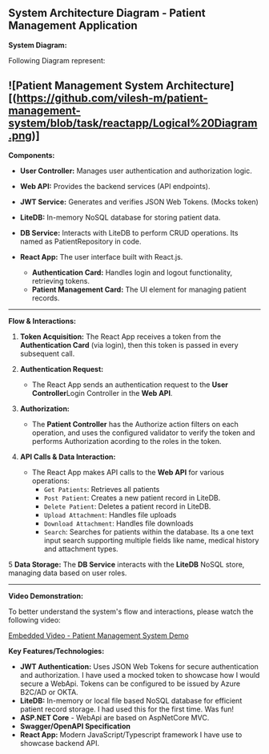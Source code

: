## System Architecture Diagram - Patient Management Application

**System Diagram:**

Following Diagram represent:

![Patient Management System Architecture][(https://github.com/vilesh-m/patient-management-system/blob/task/reactapp/Logical%20Diagram.png)]
---

**Components:**

*   **User Controller:** Manages user authentication and authorization logic.
*   **Web API:** Provides the backend services (API endpoints).
*   **JWT Service:**  Generates and verifies JSON Web Tokens. (Mocks token)
*   **LiteDB:** In-memory NoSQL database for storing patient data.
*   **DB Service:** Interacts with LiteDB to perform CRUD operations. Its named as PatientRepository in code.

*   **React App:** The user interface built with React.js.
    -  **Authentication Card:** Handles login and logout functionality, retrieving tokens.
    - **Patient Management Card:**  The UI element for managing patient records.

---

**Flow & Interactions:**

1.  **Token Acquisition:** The React App receives a token from the **Authentication Card** (via login), then this token is passed in every subsequent call.

2.  **Authentication Request:**
    *   The React App sends an authentication request to the **User Controller**Login Controller in the **Web API**.

3.  **Authorization:** 
    * The **Patient Controller** has the Authorize action filters on each operation, and uses the configured validator to verify the token and performs Authorization acording to the roles in the token.

4.  **API Calls & Data Interaction:**
    *   The React App makes API calls to the **Web API** for various operations:
        *   `Get Patients`: Retrieves all patients 
        *    `Post Patient`: Creates a new patient record in LiteDB.
        *   `Delete Patient`: Deletes a patient record in LiteDB.
        *   `Upload Attachment`:  Handles file uploads
        *   `Download Attachment`: Handles file downloads 
        *   `Search`: Searches for patients within the database. Its a one text input search supporting multiple fields like name, medical history and attachment types.

5 **Data Storage:** The **DB Service** interacts with the **LiteDB** NoSQL store, managing data based on user roles.

---

**Video Demonstration:**

To better understand the system's flow and interactions, please watch the following video:

[Embedded Video - Patient Management System Demo](https://github.com/vilesh-m/patient-management-system/blob/task/reactapp/react-app-demo.mp4) 


**Key Features/Technologies:**

*   **JWT Authentication:**  Uses JSON Web Tokens for secure authentication and authorization. I have used a mocked token to showcase how I would secure a WebApi. Tokens can be configured to be issued by Azure B2C/AD or OKTA.
*   **LiteDB:** In-memory or local file based NoSQL database for efficient patient record storage. I had used this for the first time. Was fun!
*   **ASP.NET Core** - WebApi are based on AspNetCore MVC. 
*   **Swagger/OpenAPI Specification** 
*   **React App:** Modern JavaScript/Typescript framework I have use to showcase backend API.


